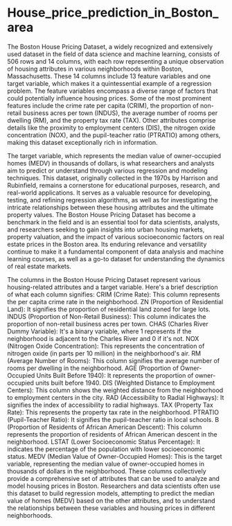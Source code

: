 # House_price_prediction_in_Boston_area
The Boston House Pricing Dataset, a widely recognized and extensively used dataset in the field of data science and machine learning, consists of 506 rows and 14 columns, with each row representing a unique observation of housing attributes in various neighborhoods within Boston, Massachusetts. These 14 columns include 13 feature variables and one target variable, which makes it a quintessential example of a regression problem. The feature variables encompass a diverse range of factors that could potentially influence housing prices. Some of the most prominent features include the crime rate per capita (CRIM), the proportion of non-retail business acres per town (INDUS), the average number of rooms per dwelling (RM), and the property tax rate (TAX). Other attributes comprise details like the proximity to employment centers (DIS), the nitrogen oxide concentration (NOX), and the pupil-teacher ratio (PTRATIO) among others, making this dataset exceptionally rich in information.

The target variable, which represents the median value of owner-occupied homes (MEDV) in thousands of dollars, is what researchers and analysts aim to predict or understand through various regression and modeling techniques. This dataset, originally collected in the 1970s by Harrison and Rubinfield, remains a cornerstone for educational purposes, research, and real-world applications. It serves as a valuable resource for developing, testing, and refining regression algorithms, as well as for investigating the intricate relationships between these housing attributes and the ultimate property values. The Boston House Pricing Dataset has become a benchmark in the field and is an essential tool for data scientists, analysts, and researchers seeking to gain insights into urban housing markets, property valuation, and the impact of various socioeconomic factors on real estate prices in the Boston area. Its enduring relevance and versatility continue to make it a fundamental component of data analysis and machine learning courses, as well as a go-to dataset for understanding the dynamics of real estate markets.

The columns in the Boston House Pricing Dataset represent various housing-related attributes and a target variable. Here's a brief description of what each column signifies:
CRIM (Crime Rate): This column represents the per capita crime rate in the neighborhood.
ZN (Proportion of Residential Land): It signifies the proportion of residential land zoned for large lots.
INDUS (Proportion of Non-Retail Business): This column indicates the proportion of non-retail business acres per town.
CHAS (Charles River Dummy Variable): It's a binary variable, where 1 represents if the neighborhood is adjacent to the Charles River and 0 if it's not.
NOX (Nitrogen Oxide Concentration): This represents the concentration of nitrogen oxide (in parts per 10 million) in the neighborhood's air.
RM (Average Number of Rooms): This column signifies the average number of rooms per dwelling in the neighborhood.
AGE (Proportion of Owner-Occupied Units Built Before 1940): It represents the proportion of owner-occupied units built before 1940.
DIS (Weighted Distance to Employment Centers): This column shows the weighted distance from the neighborhood to employment centers in the city.
RAD (Accessibility to Radial Highways): It signifies the index of accessibility to radial highways.
TAX (Property Tax Rate): This represents the property tax rate in the neighborhood.
PTRATIO (Pupil-Teacher Ratio): It signifies the pupil-teacher ratio in local schools.
B (Proportion of Residents of African American Descent): This column represents the proportion of residents of African American descent in the neighborhood.
LSTAT (Lower Socioeconomic Status Percentage): It indicates the percentage of the population with lower socioeconomic status.
MEDV (Median Value of Owner-Occupied Homes): This is the target variable, representing the median value of owner-occupied homes in thousands of dollars in the neighborhood.
These columns collectively provide a comprehensive set of attributes that can be used to analyze and model housing prices in Boston. Researchers and data scientists often use this dataset to build regression models, attempting to predict the median value of homes (MEDV) based on the other attributes, and to understand the relationships between these variables and housing prices in different neighborhoods.
